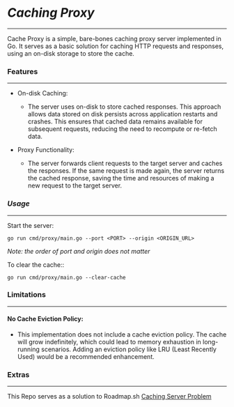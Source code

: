 # _Caching Proxy_
<hr>
Cache Proxy is a simple, bare-bones caching proxy server implemented in Go. It serves as a basic solution for caching HTTP requests and responses, using an on-disk storage to store the cache.

### Features
<hr>

- On-disk Caching:

  - The server uses on-disk to store cached responses. This approach allows data stored on disk persists across application restarts and crashes. This ensures that cached data remains available for subsequent requests, reducing the need to recompute or re-fetch data.

 
- Proxy Functionality:

  - The server forwards client requests to the target server and caches the responses. If the same request is made again, the server returns the cached response, saving the time and resources of making a new request to the target server.


### _Usage_
<hr>
Start the server:

`go run cmd/proxy/main.go --port <PORT> --origin <ORIGIN_URL>`

_Note: the order of port and origin does not matter_

To clear the cache::

`go run cmd/proxy/main.go --clear-cache`

### Limitations
<hr>

#### No Cache Eviction Policy:
- This implementation does not include a cache eviction policy. The cache will grow indefinitely, which could lead to memory exhaustion in long-running scenarios. Adding an eviction policy like LRU (Least Recently Used) would be a recommended enhancement.


### Extras
<hr>

This Repo serves as a solution to Roadmap.sh [Caching Server Problem](https://roadmap.sh/projects/caching-server)